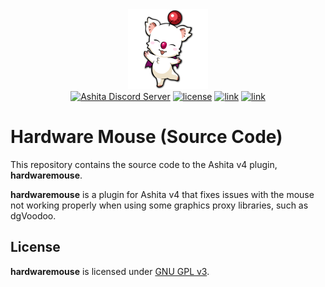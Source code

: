 <div align="center">
    <img width="128" src="https://github.com/AshitaXI/Ashita/raw/master/repo/ashita.png" alt="ashita">
    </br>
</div>

<div align="center">
    <a href="https://discord.gg/Ashita"><img src="https://img.shields.io/discord/264673946257850368.svg?style=for-the-badge" alt="Ashita Discord Server" /></a>
    <a href="LICENSE.md"><img src="https://img.shields.io/badge/License-GPL_v3-blue?style=for-the-badge" alt="license" /></a>
    <a href="https://ashitaxi.com/"><img src="https://img.shields.io/badge/Homepage-link-blue?style=for-the-badge" alt="link" /></a>
    <a href="https://docs.ashitaxi.com/"><img src="https://img.shields.io/badge/Documentation-link-blue?style=for-the-badge" alt="link" /></a>
</div>

# Hardware Mouse (Source Code)

This repository contains the source code to the Ashita v4 plugin, **hardwaremouse**.

**hardwaremouse** is a plugin for Ashita v4 that fixes issues with the mouse not working properly when using some graphics proxy libraries, such as dgVoodoo.

## License

**hardwaremouse** is licensed under [GNU GPL v3](LICENSE.md).
